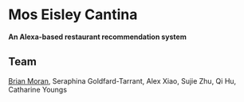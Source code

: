 # Mos Eisley Cantina
**An Alexa-based restaurant recommendation system**


## Team 
[Brian Moran](https://github.com/bpmoran), Seraphina Goldfard-Tarrant, Alex Xiao, Sujie Zhu, Qi Hu, Catharine Youngs
